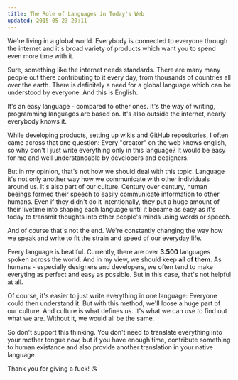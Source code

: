 ```yaml
---
title: The Role of Languages in Today's Web
updated: 2015-05-23 20:11
---
```


We're living in a global world. Everybody is connected to everyone through the internet and it's broad variety of products which want you to spend even more time with it.

Sure, something like the internet needs standards. There are many many people out there contributing to it every day, from thousands of countries all over the earth. There is definitely a need for a global language which can be understood by everyone. And this is English.

It's an easy language - compared to other ones. It's the way of writing, programming languages are based on. It's also outside the internet, nearly everybody knows it.

While developing products, setting up wikis and GitHub repositories, I often came across that one question: Every "creator" on the web knows english, so why don't I just write everything only in this language? It would be easy for me and well understandable by developers and designers.

But in my opinion, that's not how we should deal with this topic. Language it's not only another way how we communicate with other individuals around us. It's also part of our culture. Century over century, human beeings formed their speech to easily communicate information to other humans. Even if they didn't do it intentionally, they put a huge amount of their livetime into shaping each language until it became as easy as it's today to transmit thoughts into other people's minds using words or speech.

And of course that's not the end. We're constantly changing the way how we speak and write to fit the strain and speed of our everyday life.

Every language is beatiful. Currently, there are over **3.500** languages spoken across the world. And in my view, we should keep **all of them**. As humans - especially designers and developers, we often tend to make everyting as perfect and easy as possible. But in this case, that's not helpful at all.

Of course, it's easier to just write everything in one language: Everyone could then understand it. But with this method, we'll loose a huge part of our culture. And culture is what defines us. It's what we can use to find out what we are. Without it, we would all be the same.

So don't support this thinking. You don't need to translate everything into your mother tongue now, but if you have enough time, contribute something to human existance and also provide another translation in your native language.

Thank you for giving a fuck! 😘